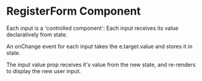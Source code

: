 # RegisterForm Component


Each input is a 'controlled component': Each input receives its value declaratively from state.

An onChange event for each input takes the e.target.value and stores it in state.

The input value prop receives it's value from the new state, and re-renders to display the new user input.
